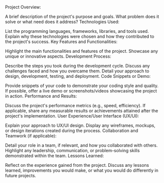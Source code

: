 Project Overview:

A brief description of the project's purpose and goals.
What problem does it solve or what need does it address?
Technologies Used:

List the programming languages, frameworks, libraries, and tools used.
Explain why these technologies were chosen and how they contributed to the project's success.
Key Features and Functionalities:

Highlight the main functionalities and features of the project.
Showcase any unique or innovative aspects.
Development Process:

Describe the steps you took during the development cycle.
Discuss any challenges faced and how you overcame them.
Detail your approach to design, development, testing, and deployment.
Code Snippets or Demo:

Provide snippets of your code to demonstrate your coding style and quality.
If possible, offer a live demo or screenshots/videos showcasing the project in action.
Performance and Results:

Discuss the project's performance metrics (e.g., speed, efficiency).
If applicable, share any measurable results or achievements attained after the project's implementation.
User Experience/User Interface (UX/UI):

Explain your approach to UX/UI design.
Display any wireframes, mockups, or design iterations created during the process.
Collaboration and Teamwork (if applicable):

Detail your role in a team, if relevant, and how you collaborated with others.
Highlight any leadership, communication, or problem-solving skills demonstrated within the team.
Lessons Learned:

Reflect on the experience gained from the project.
Discuss any lessons learned, improvements you would make, or what you would do differently in future projects.